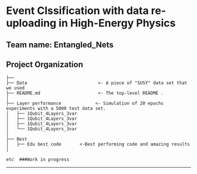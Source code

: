 # Event Clssification with data re-uploading in High-Energy Physics

## Team name: Entangled_Nets

Project Organization
------------

    ├── 
    ├── Data                           <- A piece of "SUSY" data set that we used
    ├── README.md                      <- The top-level README .
    │
    ├── Layer performance             <- Simulation of 20 epochs experiments with a 5000 test data set.
    │   ├── 1Qubit_4Layers_3var       
    │   ├── 1Qubit_4Layers_3var       
    │   ├── 1Qubit_4Layers_3var       
    │   └── 1Qubit_4Layers_3var       
    │
    ├── Best     
    │   ├── Edu best code       <-Best performing code and amazing results
    │
    
    etc  ###Work in progress

--------
